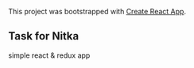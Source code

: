 This project was bootstrapped with [Create React App](https://github.com/facebook/create-react-app).

## Task for Nitka

simple react & redux app
